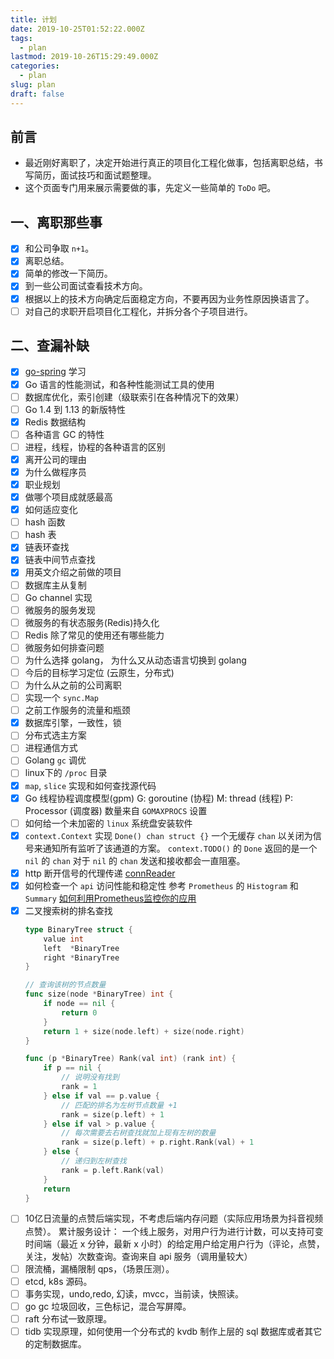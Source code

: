```yaml
---
title: 计划
date: 2019-10-25T01:52:22.000Z
tags:
  - plan
lastmod: 2019-10-26T15:29:49.000Z
categories:
  - plan
slug: plan
draft: false
---
```


## 前言

- 最近刚好离职了，决定开始进行真正的项目化工程化做事，包括离职总结，书写简历，面试技巧和面试题整理。
- 这个页面专门用来展示需要做的事，先定义一些简单的 `ToDo` 吧。


## 一、离职那些事

- [x] 和公司争取 `n+1`。
- [x] 离职总结。
- [x] 简单的修改一下简历。
- [x] 到一些公司面试查看技术方向。
- [x] 根据以上的技术方向确定后面稳定方向，不要再因为业务性原因换语言了。
- [ ] 对自己的求职开启项目化工程化，并拆分各个子项目进行。

## 二、查漏补缺

- [x] [go-spring](https://github.com/go-spring/go-spring) 学习
- [x] Go 语言的性能测试，和各种性能测试工具的使用
- [ ] 数据库优化，索引创建（级联索引在各种情况下的效果）
- [ ] Go 1.4 到 1.13 的新版特性
- [x] Redis 数据结构
- [ ] 各种语言 GC 的特性
- [ ] 进程，线程，协程的各种语言的区别
- [x] 离开公司的理由
- [x] 为什么做程序员
- [x] 职业规划
- [x] 做哪个项目成就感最高
- [x] 如何适应变化
- [ ] hash 函数
- [ ] hash 表
- [x] 链表环查找
- [x] 链表中间节点查找
- [x] 用英文介绍之前做的项目
- [ ] 数据库主从复制
- [ ] Go channel 实现
- [ ] 微服务的服务发现
- [ ] 微服务的有状态服务(Redis)持久化
- [ ] Redis 除了常见的使用还有哪些能力
- [ ] 微服务如何排查问题
- [ ] 为什么选择 golang， 为什么又从动态语言切换到 golang
- [ ] 今后的目标学习定位 (云原生，分布式)
- [ ] 为什么从之前的公司离职
- [ ] 实现一个 `sync.Map`
- [ ] 之前工作服务的流量和瓶颈
- [x] 数据库引擎，一致性，锁
- [ ] 分布式选主方案
- [ ] 进程通信方式
- [ ] Golang `gc` 调优
- [ ] linux下的 `/proc` 目录
- [x] `map`, `slice` 实现和如何查找源代码
- [x] Go 线程协程调度模型(gpm)
    G: goroutine (协程)
    M: thread (线程)
    P: Processor (调度器) 数量来自 `GOMAXPROCS` 设置
- [ ] 如何给一个未加密的 `linux` 系统盘安装软件
- [x] `context.Context` 实现
    `Done() chan struct {}` 一个无缓存 `chan` 以关闭为信号来通知所有监听了该通道的方案。
    `context.TODO()` 的 `Done` 返回的是一个 `nil` 的 `chan` 对于 `nil` 的 `chan` 发送和接收都会一直阻塞。
- [x] http 断开信号的代理传递
    [connReader](https://github.com/golang/go/blob/release-branch.go1.14/src/net/http/server.go#L642-L798)
- [x] 如何检查一个 `api` 访问性能和稳定性
    参考 `Prometheus` 的 `Histogram` 和 `Summary` [如何利用Prometheus监控你的应用](https://www.cnblogs.com/YaoDD/p/11391316.html)
- [x] 二叉搜索树的排名查找
    ``` go
    type BinaryTree struct {
        value int
        left  *BinaryTree
        right *BinaryTree
    }

    // 查询该树的节点数量
    func size(node *BinaryTree) int {
        if node == nil {
            return 0
        }
        return 1 + size(node.left) + size(node.right)
    }

    func (p *BinaryTree) Rank(val int) (rank int) {
        if p == nil {
            // 说明没有找到
            rank = 1
        } else if val == p.value {
            // 匹配的排名为左树节点数量 +1
            rank = size(p.left) + 1
        } else if val > p.value {
            // 每次需要去右树查找就加上现有左树的数量
            rank = size(p.left) + p.right.Rank(val) + 1
        } else {
            // 递归到左树查找
            rank = p.left.Rank(val)
        }
        return
    }
    ```
- [ ] 10亿日流量的点赞后端实现，不考虑后端内存问题（实际应用场景为抖音视频点赞）。
    累计服务设计：
    一个线上服务，对用户行为进行计数，可以支持可变时间端（最近 x 分钟，最新 x 小时）的给定用户给定用户行为（评论，点赞，关注，发帖）次数查询。查询来自 api 服务（调用量较大）
- [ ] 限流桶，漏桶限制 qps，（场景压测）。
- [ ] etcd, k8s 源码。
- [ ] 事务实现，undo,redo, 幻读，mvcc，当前读，快照读。
- [ ] go gc 垃圾回收，三色标记，混合写屏障。
- [ ] raft 分布试一致原理。
- [ ] tidb 实现原理，如何使用一个分布式的 kvdb 制作上层的 sql 数据库或者其它的定制数据库。
